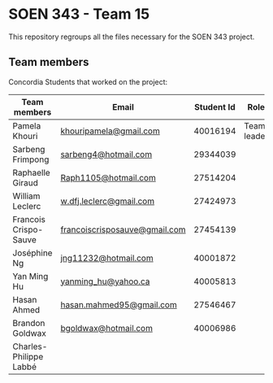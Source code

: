 # SOEN 343 - Team 15
This repository regroups all the files necessary for the SOEN 343 project.

## Team members 

Concordia Students that worked on the project:

Team members          | Email                         | Student Id   | Role 
------------          | --------------------          | ------------ |------------
Pamela Khouri         | khouripamela@gmail.com        | 40016194     | Team leader
Sarbeng Frimpong      | sarbeng4@hotmail.com          | 29344039     |
Raphaelle Giraud      | Raph1105@hotmail.com          | 27514204     | 
William Leclerc       | w.dfj.leclerc@gmail.com       | 27424973     | 
Francois Crispo-Sauve | francoiscrisposauve@gmail.com | 27454139     |
Joséphine Ng          | jng11232@hotmail.com          | 40001872     |
Yan Ming Hu           | yanming_hu@yahoo.ca           | 40005813     | 
Hasan Ahmed           | hasan.mahmed95@gmail.com      | 27546467     |
Brandon Goldwax       | bgoldwax@hotmail.com          | 40006986     | 
Charles-Philippe Labbé|                               |              |         

